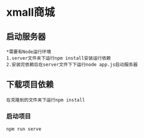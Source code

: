 # xmall商城

## 启动服务器
```
*需要有Node运行环境
1.server文件夹下运行npm install安装运行依赖
2.安装完依赖后在server文件下下运行node app.js启动服务器
```

## 下载项目依赖
```
在克隆到的文件夹下运行npm install
```

### 启动项目
```
npm run serve
```
